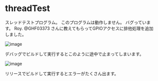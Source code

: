 # threadTest
スレッドテストプログラム。 
このプログラムは動作しません。 
バグっています。 
Roy. @GHF03373 さんに教えてもらってGPIOアクセスに排他処理を追加しました。 

![image](https://github.com/kuran-kuran/threadTest/assets/57883554/1178c517-eabf-4570-a1b3-58967574a63f)

デバッグでビルドして実行するとこのように途中で止まってしまいます。

![image](https://github.com/kuran-kuran/threadTest/assets/57883554/3a7024a8-1be2-408b-9828-88eff57bf86b)

リリースでビルドして実行するとエラーがたくさん出ます。
